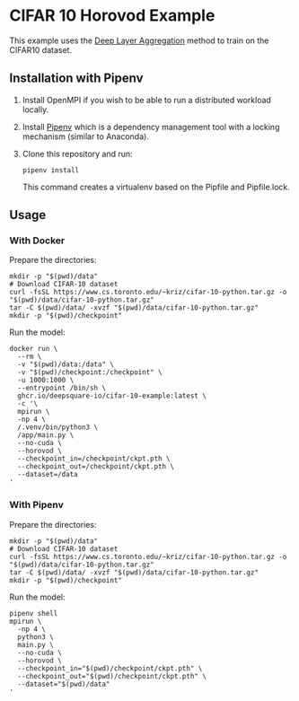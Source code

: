 # CIFAR 10 Horovod Example

This example uses the [Deep Layer Aggregation](https://arxiv.org/abs/1707.06484) method to train on the CIFAR10 dataset.

## Installation with Pipenv

1. Install OpenMPI if you wish to be able to run a distributed workload locally.

2. Install [Pipenv](https://pipenv.pypa.io/en/latest/) which is a dependency management tool with a locking mechanism (similar to Anaconda).

3. Clone this repository and run:

   ```shell
   pipenv install
   ```

   This command creates a virtualenv based on the Pipfile and Pipfile.lock.

## Usage

### With Docker

Prepare the directories:

```shell
mkdir -p "$(pwd)/data"
# Download CIFAR-10 dataset
curl -fsSL https://www.cs.toronto.edu/~kriz/cifar-10-python.tar.gz -o "$(pwd)/data/cifar-10-python.tar.gz"
tar -C $(pwd)/data/ -xvzf "$(pwd)/data/cifar-10-python.tar.gz"
mkdir -p "$(pwd)/checkpoint"

```

Run the model:

```shell
docker run \
  --rm \
  -v "$(pwd)/data:/data" \
  -v "$(pwd)/checkpoint:/checkpoint" \
  -u 1000:1000 \
  --entrypoint /bin/sh \
  ghcr.io/deepsquare-io/cifar-10-example:latest \
  -c '\
  mpirun \
  -np 4 \
  /.venv/bin/python3 \
  /app/main.py \
  --no-cuda \
  --horovod \
  --checkpoint_in=/checkpoint/ckpt.pth \
  --checkpoint_out=/checkpoint/ckpt.pth \
  --dataset=/data
'
```

### With Pipenv

Prepare the directories:

```shell
mkdir -p "$(pwd)/data"
# Download CIFAR-10 dataset
curl -fsSL https://www.cs.toronto.edu/~kriz/cifar-10-python.tar.gz -o "$(pwd)/data/cifar-10-python.tar.gz"
tar -C $(pwd)/data/ -xvzf "$(pwd)/data/cifar-10-python.tar.gz"
mkdir -p "$(pwd)/checkpoint"

```

Run the model:

```shell
pipenv shell
mpirun \
  -np 4 \
  python3 \
  main.py \
  --no-cuda \
  --horovod \
  --checkpoint_in="$(pwd)/checkpoint/ckpt.pth" \
  --checkpoint_out="$(pwd)/checkpoint/ckpt.pth" \
  --dataset="$(pwd)/data"
'
```
